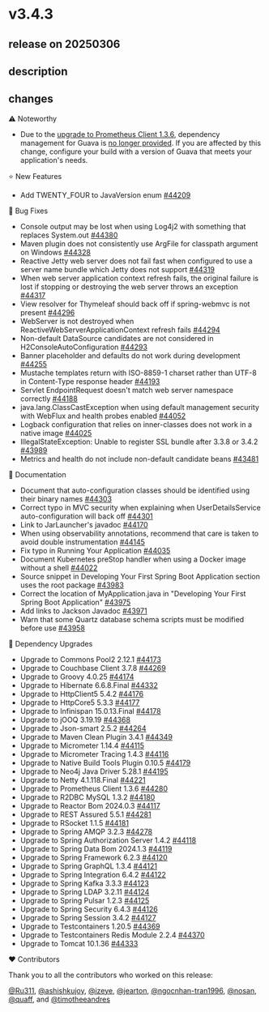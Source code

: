 # v3.4.3

## release on 20250306

## description

## changes

:warning: Noteworthy

* Due to the <a href="https://github.com/spring-projects/spring-boot/issues/44280" data-hovercard-type="issue" data-hovercard-url="/spring-projects/spring-boot/issues/44280/hovercard">upgrade to Prometheus Client 1.3.6</a>, dependency management for Guava is <a href="https://github.com/prometheus/client_java/pull/1269" data-hovercard-type="pull_request" data-hovercard-url="/prometheus/client_java/pull/1269/hovercard">no longer provided</a>. If you are affected by this change, configure your build with a version of Guava that meets your application's needs.

⭐ New Features

* Add TWENTY_FOUR to JavaVersion enum <a href="https://github.com/spring-projects/spring-boot/issues/44209" data-hovercard-type="issue" data-hovercard-url="/spring-projects/spring-boot/issues/44209/hovercard">#44209</a>

🐞 Bug Fixes

* Console output may be lost when using Log4j2 with something that replaces System.out <a href="https://github.com/spring-projects/spring-boot/pull/44380" data-hovercard-type="pull_request" data-hovercard-url="/spring-projects/spring-boot/pull/44380/hovercard">#44380</a>
* Maven plugin does not consistently use ArgFile for classpath argument on Windows <a href="https://github.com/spring-projects/spring-boot/issues/44328" data-hovercard-type="issue" data-hovercard-url="/spring-projects/spring-boot/issues/44328/hovercard">#44328</a>
* Reactive Jetty web server does not fail fast when configured to use a server name bundle which Jetty does not support <a href="https://github.com/spring-projects/spring-boot/issues/44319" data-hovercard-type="issue" data-hovercard-url="/spring-projects/spring-boot/issues/44319/hovercard">#44319</a>
* When web server application context refresh fails, the original failure is lost if stopping or destroying the web server throws an exception <a href="https://github.com/spring-projects/spring-boot/issues/44317" data-hovercard-type="issue" data-hovercard-url="/spring-projects/spring-boot/issues/44317/hovercard">#44317</a>
* View resolver for Thymeleaf should back off if spring-webmvc is not present <a href="https://github.com/spring-projects/spring-boot/issues/44296" data-hovercard-type="issue" data-hovercard-url="/spring-projects/spring-boot/issues/44296/hovercard">#44296</a>
* WebServer is not destroyed when ReactiveWebServerApplicationContext refresh fails <a href="https://github.com/spring-projects/spring-boot/issues/44294" data-hovercard-type="issue" data-hovercard-url="/spring-projects/spring-boot/issues/44294/hovercard">#44294</a>
* Non-default DataSource candidates are not considered in H2ConsoleAutoConfiguration <a href="https://github.com/spring-projects/spring-boot/pull/44293" data-hovercard-type="pull_request" data-hovercard-url="/spring-projects/spring-boot/pull/44293/hovercard">#44293</a>
* Banner placeholder and defaults do not work during development <a href="https://github.com/spring-projects/spring-boot/issues/44255" data-hovercard-type="issue" data-hovercard-url="/spring-projects/spring-boot/issues/44255/hovercard">#44255</a>
* Mustache templates return with ISO-8859-1 charset rather than UTF-8 in Content-Type response header <a href="https://github.com/spring-projects/spring-boot/issues/44193" data-hovercard-type="issue" data-hovercard-url="/spring-projects/spring-boot/issues/44193/hovercard">#44193</a>
* Servlet EndpointRequest doesn't match web server namespace correctly <a href="https://github.com/spring-projects/spring-boot/issues/44188" data-hovercard-type="issue" data-hovercard-url="/spring-projects/spring-boot/issues/44188/hovercard">#44188</a>
* java.lang.ClassCastException when using default management security with WebFlux and health probes enabled <a href="https://github.com/spring-projects/spring-boot/issues/44052" data-hovercard-type="issue" data-hovercard-url="/spring-projects/spring-boot/issues/44052/hovercard">#44052</a>
* Logback configuration that relies on inner-classes does not work in a native image <a href="https://github.com/spring-projects/spring-boot/issues/44025" data-hovercard-type="issue" data-hovercard-url="/spring-projects/spring-boot/issues/44025/hovercard">#44025</a>
* IllegalStateException: Unable to register SSL bundle after 3.3.8 or 3.4.2 <a href="https://github.com/spring-projects/spring-boot/issues/43989" data-hovercard-type="issue" data-hovercard-url="/spring-projects/spring-boot/issues/43989/hovercard">#43989</a>
* Metrics and health do not include non-default candidate beans <a href="https://github.com/spring-projects/spring-boot/issues/43481" data-hovercard-type="issue" data-hovercard-url="/spring-projects/spring-boot/issues/43481/hovercard">#43481</a>

📔 Documentation

* Document that auto-configuration classes should be identified using their binary names <a href="https://github.com/spring-projects/spring-boot/issues/44303" data-hovercard-type="issue" data-hovercard-url="/spring-projects/spring-boot/issues/44303/hovercard">#44303</a>
* Correct typo in MVC security when explaining when UserDetailsService auto-configuration will back off <a href="https://github.com/spring-projects/spring-boot/issues/44301" data-hovercard-type="issue" data-hovercard-url="/spring-projects/spring-boot/issues/44301/hovercard">#44301</a>
* Link to JarLauncher's javadoc <a href="https://github.com/spring-projects/spring-boot/issues/44170" data-hovercard-type="issue" data-hovercard-url="/spring-projects/spring-boot/issues/44170/hovercard">#44170</a>
* When using observability annotations, recommend that care is taken to avoid double instrumentation <a href="https://github.com/spring-projects/spring-boot/issues/44145" data-hovercard-type="issue" data-hovercard-url="/spring-projects/spring-boot/issues/44145/hovercard">#44145</a>
* Fix typo in Running Your Application <a href="https://github.com/spring-projects/spring-boot/issues/44035" data-hovercard-type="issue" data-hovercard-url="/spring-projects/spring-boot/issues/44035/hovercard">#44035</a>
* Document Kubernetes preStop handler when using a Docker image without a shell <a href="https://github.com/spring-projects/spring-boot/issues/44022" data-hovercard-type="issue" data-hovercard-url="/spring-projects/spring-boot/issues/44022/hovercard">#44022</a>
* Source snippet in Developing Your First Spring Boot Application section uses the root package <a href="https://github.com/spring-projects/spring-boot/issues/43983" data-hovercard-type="issue" data-hovercard-url="/spring-projects/spring-boot/issues/43983/hovercard">#43983</a>
* Correct the location of MyApplication.java in "Developing Your First Spring Boot Application" <a href="https://github.com/spring-projects/spring-boot/issues/43975" data-hovercard-type="issue" data-hovercard-url="/spring-projects/spring-boot/issues/43975/hovercard">#43975</a>
* Add links to Jackson Javadoc <a href="https://github.com/spring-projects/spring-boot/issues/43971" data-hovercard-type="issue" data-hovercard-url="/spring-projects/spring-boot/issues/43971/hovercard">#43971</a>
* Warn that some Quartz database schema scripts must be modified before use <a href="https://github.com/spring-projects/spring-boot/issues/43958" data-hovercard-type="issue" data-hovercard-url="/spring-projects/spring-boot/issues/43958/hovercard">#43958</a>

🔨 Dependency Upgrades

* Upgrade to Commons Pool2 2.12.1 <a href="https://github.com/spring-projects/spring-boot/issues/44173" data-hovercard-type="issue" data-hovercard-url="/spring-projects/spring-boot/issues/44173/hovercard">#44173</a>
* Upgrade to Couchbase Client 3.7.8 <a href="https://github.com/spring-projects/spring-boot/issues/44269" data-hovercard-type="issue" data-hovercard-url="/spring-projects/spring-boot/issues/44269/hovercard">#44269</a>
* Upgrade to Groovy 4.0.25 <a href="https://github.com/spring-projects/spring-boot/issues/44174" data-hovercard-type="issue" data-hovercard-url="/spring-projects/spring-boot/issues/44174/hovercard">#44174</a>
* Upgrade to Hibernate 6.6.8.Final <a href="https://github.com/spring-projects/spring-boot/issues/44332" data-hovercard-type="issue" data-hovercard-url="/spring-projects/spring-boot/issues/44332/hovercard">#44332</a>
* Upgrade to HttpClient5 5.4.2 <a href="https://github.com/spring-projects/spring-boot/issues/44176" data-hovercard-type="issue" data-hovercard-url="/spring-projects/spring-boot/issues/44176/hovercard">#44176</a>
* Upgrade to HttpCore5 5.3.3 <a href="https://github.com/spring-projects/spring-boot/issues/44177" data-hovercard-type="issue" data-hovercard-url="/spring-projects/spring-boot/issues/44177/hovercard">#44177</a>
* Upgrade to Infinispan 15.0.13.Final <a href="https://github.com/spring-projects/spring-boot/issues/44178" data-hovercard-type="issue" data-hovercard-url="/spring-projects/spring-boot/issues/44178/hovercard">#44178</a>
* Upgrade to jOOQ 3.19.19 <a href="https://github.com/spring-projects/spring-boot/issues/44368" data-hovercard-type="issue" data-hovercard-url="/spring-projects/spring-boot/issues/44368/hovercard">#44368</a>
* Upgrade to Json-smart 2.5.2 <a href="https://github.com/spring-projects/spring-boot/issues/44264" data-hovercard-type="issue" data-hovercard-url="/spring-projects/spring-boot/issues/44264/hovercard">#44264</a>
* Upgrade to Maven Clean Plugin 3.4.1 <a href="https://github.com/spring-projects/spring-boot/issues/44349" data-hovercard-type="issue" data-hovercard-url="/spring-projects/spring-boot/issues/44349/hovercard">#44349</a>
* Upgrade to Micrometer 1.14.4 <a href="https://github.com/spring-projects/spring-boot/issues/44115" data-hovercard-type="issue" data-hovercard-url="/spring-projects/spring-boot/issues/44115/hovercard">#44115</a>
* Upgrade to Micrometer Tracing 1.4.3 <a href="https://github.com/spring-projects/spring-boot/issues/44116" data-hovercard-type="issue" data-hovercard-url="/spring-projects/spring-boot/issues/44116/hovercard">#44116</a>
* Upgrade to Native Build Tools Plugin 0.10.5 <a href="https://github.com/spring-projects/spring-boot/issues/44179" data-hovercard-type="issue" data-hovercard-url="/spring-projects/spring-boot/issues/44179/hovercard">#44179</a>
* Upgrade to Neo4j Java Driver 5.28.1 <a href="https://github.com/spring-projects/spring-boot/issues/44195" data-hovercard-type="issue" data-hovercard-url="/spring-projects/spring-boot/issues/44195/hovercard">#44195</a>
* Upgrade to Netty 4.1.118.Final <a href="https://github.com/spring-projects/spring-boot/issues/44221" data-hovercard-type="issue" data-hovercard-url="/spring-projects/spring-boot/issues/44221/hovercard">#44221</a>
* Upgrade to Prometheus Client 1.3.6 <a href="https://github.com/spring-projects/spring-boot/issues/44280" data-hovercard-type="issue" data-hovercard-url="/spring-projects/spring-boot/issues/44280/hovercard">#44280</a>
* Upgrade to R2DBC MySQL 1.3.2 <a href="https://github.com/spring-projects/spring-boot/issues/44180" data-hovercard-type="issue" data-hovercard-url="/spring-projects/spring-boot/issues/44180/hovercard">#44180</a>
* Upgrade to Reactor Bom 2024.0.3 <a href="https://github.com/spring-projects/spring-boot/issues/44117" data-hovercard-type="issue" data-hovercard-url="/spring-projects/spring-boot/issues/44117/hovercard">#44117</a>
* Upgrade to REST Assured 5.5.1 <a href="https://github.com/spring-projects/spring-boot/issues/44281" data-hovercard-type="issue" data-hovercard-url="/spring-projects/spring-boot/issues/44281/hovercard">#44281</a>
* Upgrade to RSocket 1.1.5 <a href="https://github.com/spring-projects/spring-boot/issues/44181" data-hovercard-type="issue" data-hovercard-url="/spring-projects/spring-boot/issues/44181/hovercard">#44181</a>
* Upgrade to Spring AMQP 3.2.3 <a href="https://github.com/spring-projects/spring-boot/issues/44278" data-hovercard-type="issue" data-hovercard-url="/spring-projects/spring-boot/issues/44278/hovercard">#44278</a>
* Upgrade to Spring Authorization Server 1.4.2 <a href="https://github.com/spring-projects/spring-boot/issues/44118" data-hovercard-type="issue" data-hovercard-url="/spring-projects/spring-boot/issues/44118/hovercard">#44118</a>
* Upgrade to Spring Data Bom 2024.1.3 <a href="https://github.com/spring-projects/spring-boot/issues/44119" data-hovercard-type="issue" data-hovercard-url="/spring-projects/spring-boot/issues/44119/hovercard">#44119</a>
* Upgrade to Spring Framework 6.2.3 <a href="https://github.com/spring-projects/spring-boot/issues/44120" data-hovercard-type="issue" data-hovercard-url="/spring-projects/spring-boot/issues/44120/hovercard">#44120</a>
* Upgrade to Spring GraphQL 1.3.4 <a href="https://github.com/spring-projects/spring-boot/issues/44121" data-hovercard-type="issue" data-hovercard-url="/spring-projects/spring-boot/issues/44121/hovercard">#44121</a>
* Upgrade to Spring Integration 6.4.2 <a href="https://github.com/spring-projects/spring-boot/issues/44122" data-hovercard-type="issue" data-hovercard-url="/spring-projects/spring-boot/issues/44122/hovercard">#44122</a>
* Upgrade to Spring Kafka 3.3.3 <a href="https://github.com/spring-projects/spring-boot/issues/44123" data-hovercard-type="issue" data-hovercard-url="/spring-projects/spring-boot/issues/44123/hovercard">#44123</a>
* Upgrade to Spring LDAP 3.2.11 <a href="https://github.com/spring-projects/spring-boot/issues/44124" data-hovercard-type="issue" data-hovercard-url="/spring-projects/spring-boot/issues/44124/hovercard">#44124</a>
* Upgrade to Spring Pulsar 1.2.3 <a href="https://github.com/spring-projects/spring-boot/issues/44125" data-hovercard-type="issue" data-hovercard-url="/spring-projects/spring-boot/issues/44125/hovercard">#44125</a>
* Upgrade to Spring Security 6.4.3 <a href="https://github.com/spring-projects/spring-boot/issues/44126" data-hovercard-type="issue" data-hovercard-url="/spring-projects/spring-boot/issues/44126/hovercard">#44126</a>
* Upgrade to Spring Session 3.4.2 <a href="https://github.com/spring-projects/spring-boot/issues/44127" data-hovercard-type="issue" data-hovercard-url="/spring-projects/spring-boot/issues/44127/hovercard">#44127</a>
* Upgrade to Testcontainers 1.20.5 <a href="https://github.com/spring-projects/spring-boot/issues/44369" data-hovercard-type="issue" data-hovercard-url="/spring-projects/spring-boot/issues/44369/hovercard">#44369</a>
* Upgrade to Testcontainers Redis Module 2.2.4 <a href="https://github.com/spring-projects/spring-boot/issues/44370" data-hovercard-type="issue" data-hovercard-url="/spring-projects/spring-boot/issues/44370/hovercard">#44370</a>
* Upgrade to Tomcat 10.1.36 <a href="https://github.com/spring-projects/spring-boot/issues/44333" data-hovercard-type="issue" data-hovercard-url="/spring-projects/spring-boot/issues/44333/hovercard">#44333</a>

❤️ Contributors

Thank you to all the contributors who worked on this release:

<a class="user-mention notranslate" data-hovercard-type="user" data-hovercard-url="/users/Ru311/hovercard" data-octo-click="hovercard-link-click" data-octo-dimensions="link_type:self" href="https://github.com/Ru311">@Ru311</a>, <a class="user-mention notranslate" data-hovercard-type="user" data-hovercard-url="/users/ashishkujoy/hovercard" data-octo-click="hovercard-link-click" data-octo-dimensions="link_type:self" href="https://github.com/ashishkujoy">@ashishkujoy</a>, <a class="user-mention notranslate" data-hovercard-type="user" data-hovercard-url="/users/izeye/hovercard" data-octo-click="hovercard-link-click" data-octo-dimensions="link_type:self" href="https://github.com/izeye">@izeye</a>, <a class="user-mention notranslate" data-hovercard-type="user" data-hovercard-url="/users/jearton/hovercard" data-octo-click="hovercard-link-click" data-octo-dimensions="link_type:self" href="https://github.com/jearton">@jearton</a>, <a class="user-mention notranslate" data-hovercard-type="user" data-hovercard-url="/users/ngocnhan-tran1996/hovercard" data-octo-click="hovercard-link-click" data-octo-dimensions="link_type:self" href="https://github.com/ngocnhan-tran1996">@ngocnhan-tran1996</a>, <a class="user-mention notranslate" data-hovercard-type="user" data-hovercard-url="/users/nosan/hovercard" data-octo-click="hovercard-link-click" data-octo-dimensions="link_type:self" href="https://github.com/nosan">@nosan</a>, <a class="user-mention notranslate" data-hovercard-type="user" data-hovercard-url="/users/quaff/hovercard" data-octo-click="hovercard-link-click" data-octo-dimensions="link_type:self" href="https://github.com/quaff">@quaff</a>, and <a class="user-mention notranslate" data-hovercard-type="user" data-hovercard-url="/users/timotheeandres/hovercard" data-octo-click="hovercard-link-click" data-octo-dimensions="link_type:self" href="https://github.com/timotheeandres">@timotheeandres</a>

